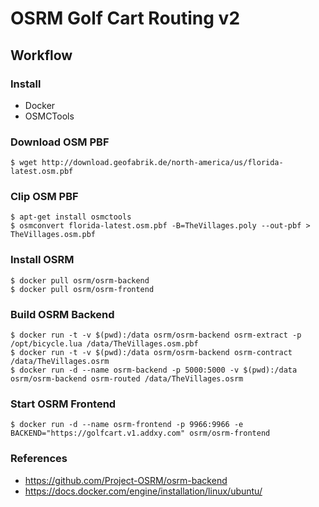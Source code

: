 # OSRM Golf Cart Routing v2

## Workflow

### Install

- Docker
- OSMCTools

### Download OSM PBF

```
$ wget http://download.geofabrik.de/north-america/us/florida-latest.osm.pbf
```

### Clip OSM PBF

```
$ apt-get install osmctools
$ osmconvert florida-latest.osm.pbf -B=TheVillages.poly --out-pbf > TheVillages.osm.pbf
```

### Install OSRM

```
$ docker pull osrm/osrm-backend
$ docker pull osrm/osrm-frontend
```

### Build OSRM Backend

```
$ docker run -t -v $(pwd):/data osrm/osrm-backend osrm-extract -p /opt/bicycle.lua /data/TheVillages.osm.pbf
$ docker run -t -v $(pwd):/data osrm/osrm-backend osrm-contract /data/TheVillages.osrm
$ docker run -d --name osrm-backend -p 5000:5000 -v $(pwd):/data osrm/osrm-backend osrm-routed /data/TheVillages.osrm
```

### Start OSRM Frontend

```
$ docker run -d --name osrm-frontend -p 9966:9966 -e BACKEND="https://golfcart.v1.addxy.com" osrm/osrm-frontend
```

### References

- https://github.com/Project-OSRM/osrm-backend
- https://docs.docker.com/engine/installation/linux/ubuntu/
